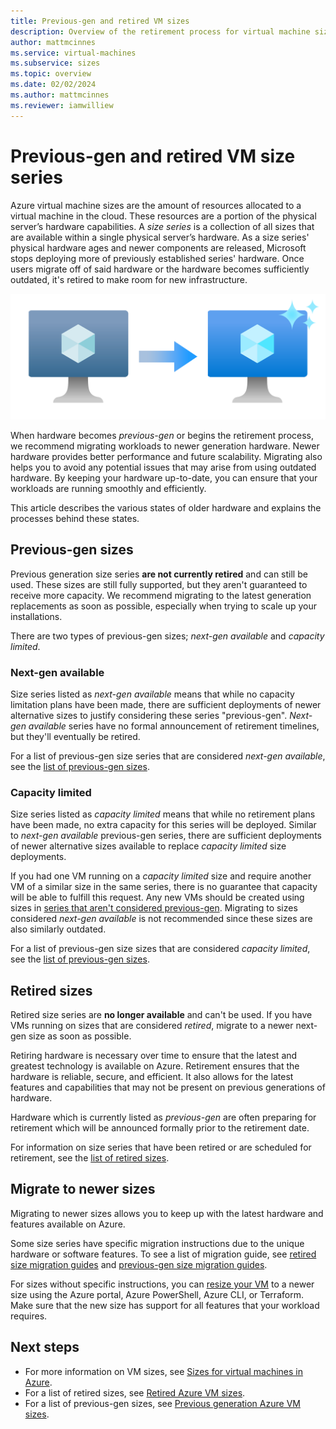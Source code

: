 ```yaml
---
title: Previous-gen and retired VM sizes
description: Overview of the retirement process for virtual machine size series and information on previous-gen sizes.
author: mattmcinnes
ms.service: virtual-machines
ms.subservice: sizes
ms.topic: overview
ms.date: 02/02/2024
ms.author: mattmcinnes
ms.reviewer: iamwilliew
---
```


# Previous-gen and retired VM size series

Azure virtual machine sizes are the amount of resources allocated to a virtual machine in the cloud. These resources are a portion of the physical server’s hardware capabilities. A *size series* is a collection of all sizes that are available within a single physical server’s hardware. As a size series' physical hardware ages and newer components are released, Microsoft stops deploying more of previously established series' hardware. Once users migrate off of said hardware or the hardware becomes sufficiently outdated, it's retired to make room for new infrastructure.

![A diagram showing a greyed out Azure VM icon with an arrow pointing to a new sparkling Azure VM icon.](./media/size-retirement-new-vm.png "Moving from old to new VM sizes")

When hardware becomes *previous-gen* or begins the retirement process, we recommend migrating workloads to newer generation hardware. Newer hardware provides better performance and future scalability. Migrating also helps you to avoid any potential issues that may arise from using outdated hardware. By keeping your hardware up-to-date, you can ensure that your workloads are running smoothly and efficiently.

This article describes the various states of older hardware and explains the processes behind these states.

## Previous-gen sizes

Previous generation size series **are not currently retired** and can still be used. These sizes are still fully supported, but they aren't guaranteed to receive more capacity. We recommend migrating to the latest generation replacements as soon as possible, especially when trying to scale up your installations.

There are two types of previous-gen sizes; *next-gen available* and *capacity limited*.

### Next-gen available

Size series listed as *next-gen available* means that while no capacity limitation plans have been made, there are sufficient deployments of newer alternative sizes to justify considering these series "previous-gen". *Next-gen available* series have no formal announcement of retirement timelines, but they'll eventually be retired.

For a list of previous-gen size series that are considered *next-gen available*, see the [list of previous-gen sizes](./previous-gen-sizes-list.md).

### Capacity limited

Size series listed as *capacity limited* means that while no retirement plans have been made, no extra capacity for this series will be deployed. Similar to *next-gen available* previous-gen series, there are sufficient deployments of newer alternative sizes available to replace *capacity limited* size deployments.

If you had one VM running on a *capacity limited* size and require another VM of a similar size in the same series, there is no guarantee that capacity will be able to fulfill this request. Any new VMs should be created using sizes in [series that aren't considered previous-gen](../sizes.md). Migrating to sizes considered *next-gen available* is not recommended since these sizes are also similarly outdated.

For a list of previous-gen size sizes that are considered *capacity limited*, see the [list of previous-gen sizes](./previous-gen-sizes-list.md). 

## Retired sizes

Retired size series are **no longer available** and can't be used. If you have VMs running on sizes that are considered *retired*, migrate to a newer next-gen size as soon as possible.

Retiring hardware is necessary over time to ensure that the latest and greatest technology is available on Azure. Retirement ensures that the hardware is reliable, secure, and efficient. It also allows for the latest features and capabilities that may not be present on previous generations of hardware.

Hardware which is currently listed as *previous-gen* are often preparing for retirement which will be announced formally prior to the retirement date.

For information on size series that have been retired or are scheduled for retirement, see the [list of retired sizes](./retired-sizes-list.md).

## Migrate to newer sizes

Migrating to newer sizes allows you to keep up with the latest hardware and features available on Azure.

Some size series have specific migration instructions due to the unique hardware or software features. To see a list of migration guide, see [retired size migration guides](./retired-sizes-list.md) and [previous-gen size migration guides](./previous-gen-sizes-list.md).

For sizes without specific instructions, you can [resize your VM](./resize-vm.md) to a newer size using the Azure portal, Azure PowerShell, Azure CLI, or Terraform. Make sure that the new size has support for all features that your workload requires.

## Next steps
- For more information on VM sizes, see [Sizes for virtual machines in Azure](../sizes.md).
- For a list of retired sizes, see [Retired Azure VM sizes](./retired-sizes-list.md).
- For a list of previous-gen sizes, see [Previous generation Azure VM sizes](./previous-gen-sizes-list.md).
